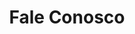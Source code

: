 ---
title: "Fale Conosco"
description: "Preencha o formulário abaixo ou acesse nossas redes sociais para entrar em contato conosco. "
draft: false
bg_image: "images/featue-bg.jpg"
---
